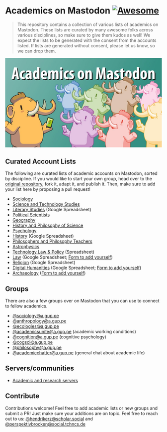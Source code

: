 # Academics on Mastodon [![Awesome](https://awesome.re/badge.svg)](https://awesome.re)

> This repository contains a collection of various lists of academics on Mastodon. These lists are curated by many awesome folks across various disciplines, so make sure to give them kudos as well! We expect the lists to be generated with the consent from the accounts listed. If lists are generated without consent, please let us know, so we can drop them.

![Academics on Mastodon](./resources/hero.png)

## Curated Account Lists

The following are curated lists of academic accounts on Mastodon, sorted by discipline. If you would like to start your own group, head over to the [original repository](https://github.com/trutzig89182/Mastodon-Sociologists), fork it, adapt it, and publish it. Then, make sure to add your list here by proposing a pull request!

- [Sociology](https://trutzig89182.github.io/Mastodon-Sociologists/)
- [Science and Technology Studies](https://jwyg.github.io/mastodon-sts/)
- [Literary Studies](https://docs.google.com/spreadsheets/d/172wtP1Upmv-uUoIAqgTFwP2-_cPdM0Egz5xkTGBbjZU/htmlview) (Google Spreadsheet)
- [Political Scientists](https://brentonpeterson.github.io/Mastodon-PoliScientists/)
- [Geography](https://lejun.codeberg.page/Mastodon-Geography/)
- [History and Philosophy of Science](https://oliviodare.github.io/mastodon-hps/)
- [Psychology](https://kaitclark.github.io/mastodon-psychology/)
- [History](https://docs.google.com/spreadsheets/d/1zmuH0ffMpCNOEjsReMk5iiqGwiUvhO2TtrM8QKu98SE/htmlview#gid=844879137) (Google Spreadsheet)
- [Philosophers and Philosophy Teachers](https://eyssette.github.io/Mastodon-Philosophy/)
- [Astrophysics](https://www.sebastienmaret.net/astrophysicists-on-mastodon/)
- [Technology Law & Policy](https://liveuclac-my.sharepoint.com/:x:/g/personal/ucqnmve_ucl_ac_uk/ES11jfqXsNVNpd1roXFokNkBzRux6n2xThtV4CsgqpSj8g?e=rKrajY) (Spreadsheet) 
- [Law](https://docs.google.com/spreadsheets/d/1nE8WxgwTFCuVeFA8ZfOW0qonJTSnI_d6EBSJ4E9JqtI/edit?usp=sharing) (Google Spreadsheet; [Form to add yourself](https://forms.gle/hzzbqzvq754NQzDv7))
- [Religion](https://docs.google.com/spreadsheets/d/1uBwBthFWMCTKxMEn6liNosDX8bOEmoNnFZnWD_xu_7E/edit?usp=sharing) (Google Spreadsheet)
- [Digital Humanities](https://docs.google.com/spreadsheets/d/15Ak4VHCnr_4Stkzkz-_RhOgX-jCJMt0oq0GN9XXDaKo/edit#gid=229844055) (Google Spreadsheet; [Form to add yourself](https://forms.gle/iyNaKV4kunzFG8rr5))
- [Archaeology](https://github.com/stark1tty/Mastodon-Archaeology) ([Form to add yourself](https://forms.gle/QdsUDAZfYZ6aTzYQ9))

## Groups

There are also a few groups over on Mastodon that you can use to connect to fellow academics.

- [@sociology@a.gup.pe](https://a.gup.pe/u/sociology)
- [@anthropology@a.gup.pe](https://social.tchncs.de/web/@anthropology@a.gup.pe)
- [@ecologies@a.gup.pe](https://a.gup.pe/u/ecologies)
- [@academicsunite@a.gup.pe](https://a.gup.pe/u/academicsunite) (academic working conditions)
- [@cognition@a.gup.pe](https://a.gup.pe/u/cognition) (cognitive psychology)
- [@cogsci@a.gup.pe](https://a.gup.pe/u/cogsci)
- [@philosophy@a.gup.pe](https://a.gup.pe/u/philosophy)
- [@academicchatter@a.gup.pe](https://a.gup.pe/u/academicchatter) (general chat about academic life)

## Servers/communities
- [Academic and research servers](https://fediscience.org/server-list.html)

## Contribute

Contributions welcome! Feel free to add academic lists or new groups and submit a PR! Just make sure your additions are on topic. Feel free to reach out to us: [@hendrikerz@scholar.social](https://scholar.social/@hendrikerz) and [@perspektivbrocken@social.tchncs.de](https://social.tchncs.de/@perspektivbrocken)

